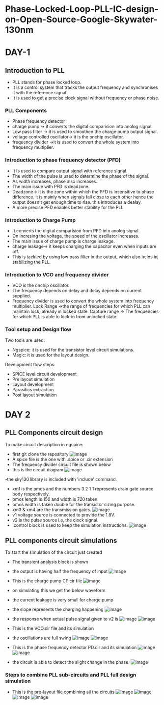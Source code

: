 # Phase-Locked-Loop-PLL-IC-design-on-Open-Source-Google-Skywater-130nm

# DAY-1
## Introduction to PLL
- PLL stands for phase locked loop.
- It is a control system that tracks the output frequency and synchronises it with the reference signal.
- It is used to get a precise clock signal without frequency or phase noise.

### PLL Components
- Phase frequency detector
- charge pump -> it converts the digital comparision into anolog signal.
- Low pass filter -> it is used to smoothen the charge pump output signal.
- voltage controlled oscillator-> it is the onchip oscillator.
- frequency divider ->it is used to convert the whole system into frequency multiplier.

### Introduction to phase frequency detector (PFD)
- It is used to compare output signal with reference signal.
- The width of the pulse is used to determine the phase of the signal.
- As width increases, phase also increases.
- The main issue with PFD is deadzone.
- Deadzone-> it is the zone within which the PFD is insensitive to phase difference. it is mainly when signals fall close to each other hence the output doesn't get enough time to rise. this introduces a dealay.
- A more precise PFD enables better stability for the PLL.

### Introduction to Charge Pump
- It converts the digital comparision from PFD into anolog signal.
- On incresing the voltage, the speed of the oscillator increases.
- The main issue of charge pump is charge leakage.
- charge leakage-> it keeps charging the capacitor even when inputs are off.
- This is tackled by using low pass filter in the output, which also helps inj stabilizing the PLL.

### Introduction to VCO and frequency divider
- VCO is the onchip oscillator.
- The frequency depends on delay and delay depends on current supplied.
- Frequency divider is used to convert the whole system into frequency multiplier.
Lock Range ->the range of frequencies for which PLL can maintain lock, already in locked state.
Capture range -> The frequencies for which PLL is able to lock-in from unlocked state.

### Tool setup and Design flow
Two tools are used:
- Ngspice: it is used for the transistor level circuit simulations.
- Magic: it is used for the layout design.

Development flow steps:
- SPICE level circuit development
- Pre layout simulation
- Layout development
- Parasitics extraction
- Post layout simulation



# DAY 2
## PLL Components circuit design
To make circuit description in ngspice:
- first git clone the repository
![image](https://user-images.githubusercontent.com/69634738/127761238-60b60e01-c691-45be-a74a-e31f282585af.png)
- A spice file is the one with .spice or .cir extension
- The frequency divider circuit file is shown below
- this is the circuit diagram
![image](https://user-images.githubusercontent.com/69634738/127761397-3e5667d2-32b5-4ead-8a0c-88bde7d56a99.png)

-the sky130 library is included with 'include' command.
- xm1 is the pmos and the numbers 3 2 1 1 represents drain gate source body respectively.
- pmos length is 150 and width is 720 taken
- pmos width is taken double for the transistor sizing purpose.
- xm3 & xm4 are the transmission gates.
![image](https://user-images.githubusercontent.com/69634738/127761508-855ab22b-791e-46cb-a882-fd89c0986d33.png)
- v1 voltage source is connected to provide the 1.8V.
- v2 is the pulse source i.e, the clock signal.
- .control block is used to keep the simulation instructions.
![image](https://user-images.githubusercontent.com/69634738/127761459-9333ea10-7d04-4d6c-a9bb-b8e6a63ed5ac.png)

## PLL components circuit simulations
To start the simulation of the circuit just created
- The transient analysis block is shown
- the output is having half the frequency of input
![image](https://user-images.githubusercontent.com/69634738/127763361-21eb22ed-319a-4681-aab8-b9cfd39c2ced.png)

- This is the charge pump CP.cir file 
![image](https://user-images.githubusercontent.com/69634738/127763619-8f1134f6-740c-4cd4-9f8e-07ab1bec0a8d.png)
- on simulating this we get the below waveform.
- the current leakage is very small for charge pump
- the slope represents the charging happening
![image](https://user-images.githubusercontent.com/69634738/127763770-10483a9c-c32c-49c2-af0a-6f15ebb8ffc8.png)

- the response when actual pulse signal given to v2 is 
![image](https://user-images.githubusercontent.com/69634738/127765476-f8d851c9-5742-433f-aafa-c338e84b02f3.png)
![image](https://user-images.githubusercontent.com/69634738/127765489-29089879-640a-4bea-9990-9a60e1fc878f.png)

- This is the VCO.cir file and its simulation
- the oscillations are full swing 
![image](https://user-images.githubusercontent.com/69634738/127765786-697ead65-ec91-446a-ab6b-de5798fd25e8.png)
![image](https://user-images.githubusercontent.com/69634738/127765811-4a27acdd-3021-4fb9-849b-cfc5670da748.png)

- This is the phase frequency detector PD.cir and its simulation
![image](https://user-images.githubusercontent.com/69634738/127765902-a68bf773-ae9e-4cef-9594-b6beb4efda3f.png)
![image](https://user-images.githubusercontent.com/69634738/127765923-937be01a-0052-487c-aa81-c0af672afbaf.png)
- the circuit is able to detect the slight change in the phase.
![image](https://user-images.githubusercontent.com/69634738/127765965-7bead0ec-d71b-427f-81d4-87a972619b3d.png)

### Steps to combine PLL sub-circuits and PLL full design simulation
- This is the pre-layout file combining all the circuits
![image](https://user-images.githubusercontent.com/69634738/127767883-59f37567-22ba-4914-89f1-4c6f4464d7b6.png)
![image](https://user-images.githubusercontent.com/69634738/127767903-f7841d03-cc67-4615-a034-2121ae79591e.png)
![image](https://user-images.githubusercontent.com/69634738/127767919-d4e600e8-91b3-430f-97a4-b480b648f557.png)
![image](https://user-images.githubusercontent.com/69634738/127767943-83438919-4782-47e8-9ee6-d91557badc8f.png)










